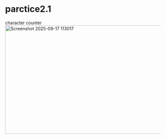 # parctice2.1
character counter 
<img width="745" height="352" alt="Screenshot 2025-09-17 113017" src="https://github.com/user-attachments/assets/4cd36554-b117-4968-b060-dd948bd5cf36" />
